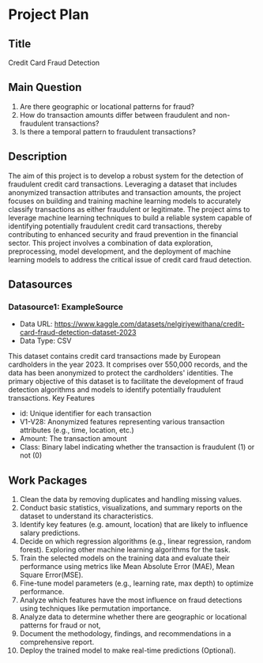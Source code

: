 # Project Plan

## Title
<!-- Give your project a short title. -->
Credit Card Fraud Detection

## Main Question

<!-- Think about one main question you want to answer based on the data. -->
1. Are there geographic or locational patterns for fraud?
2. How do transaction amounts differ between fraudulent and non-fraudulent transactions?
3. Is there a temporal pattern to fraudulent transactions?



## Description

<!-- Describe your data science project in max. 200 words. Consider writing about why and how you attempt it. -->
The aim of this project is to develop a robust system for the detection of fraudulent credit card transactions. Leveraging a dataset that includes anonymized transaction attributes and transaction amounts, the project focuses on building and training machine learning models to accurately classify transactions as either fraudulent or legitimate. 
The project aims to leverage machine learning techniques to build a reliable system capable of identifying potentially fraudulent credit card transactions, thereby contributing to enhanced security and fraud prevention in the financial sector.
This project involves a combination of data exploration, preprocessing, model development, and the deployment of machine learning models to address the critical issue of credit card fraud detection.




## Datasources

<!-- Describe each datasources you plan to use in a section. Use the prefic "DatasourceX" where X is the id of the datasource. -->

### Datasource1: ExampleSource
* Data URL: https://www.kaggle.com/datasets/nelgiriyewithana/credit-card-fraud-detection-dataset-2023
* Data Type: CSV

This dataset contains credit card transactions made by European cardholders in the year 2023. It comprises over 550,000 records, and the data has been anonymized to protect the cardholders' identities. The primary objective of this dataset is to facilitate the development of fraud detection algorithms and models to identify potentially fraudulent transactions.
Key Features
* id: Unique identifier for each transaction
* V1-V28: Anonymized features representing various transaction attributes (e.g., time, location, etc.)
* Amount: The transaction amount
* Class: Binary label indicating whether the transaction is fraudulent (1) or not (0)


## Work Packages

<!-- List of work packages ordered sequentially, each pointing to an issue with more details. -->

1. Clean the data by removing duplicates and handling missing values.
2. Conduct basic statistics, visualizations, and summary reports on the dataset to understand its characteristics.
3. Identify key features (e.g. amount, location) that are likely to influence salary predictions.
4. Decide on which regression algorithms (e.g., linear regression, random forest). Exploring other machine learning algorithms for the task.
5. Train the selected models on the training data and evaluate their performance using metrics like Mean Absolute Error (MAE), Mean Square Error(MSE).
6. Fine-tune model parameters (e.g., learning rate, max depth) to optimize performance.
7. Analyze which features have the most influence on fraud detections using techniques like permutation importance.
8. Analyze data to determine whether there are geographic or locational patterns for fraud or not,
9. Document the methodology, findings, and recommendations in a comprehensive report.
10. Deploy the trained model to make real-time predictions (Optional).


[i1]: https://github.com/jvalue/made-template/issues/1
